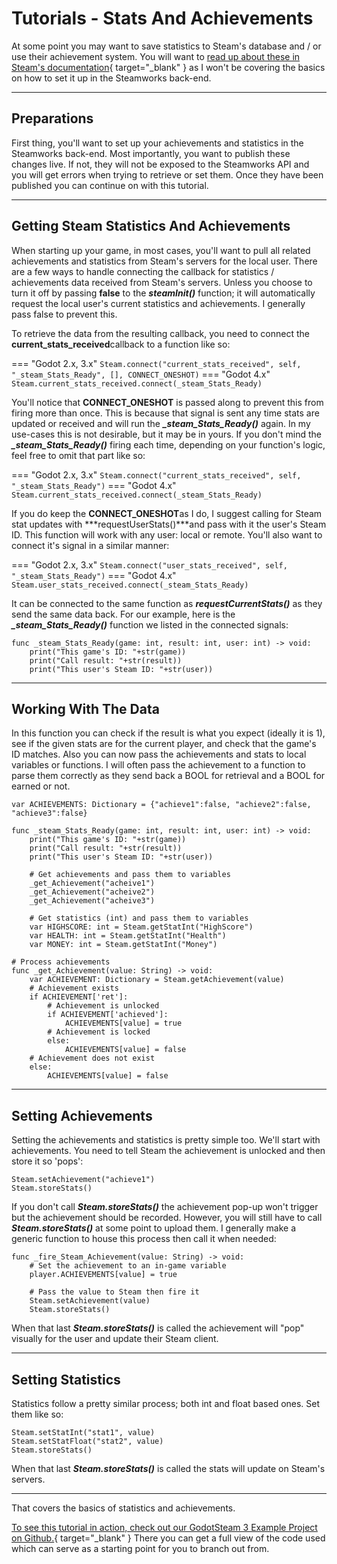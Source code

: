 # Tutorials - Stats And Achievements

At some point you may want to save statistics to Steam's database and / or use their achievement system.  You will want to [read up about these in Steam's documentation](https://partner.steamgames.com/doc/features/achievements){ target="_blank" } as I won't be covering the basics on how to set it up in the Steamworks back-end.

---

## Preparations

First thing, you'll want to set up your achievements and statistics in the Steamworks back-end.  Most importantly, you want to publish these changes live.  If not, they will not be exposed to the Steamworks API and you will get errors when trying to retrieve or set them.  Once they have been published you can continue on with this tutorial.

---

## Getting Steam Statistics And Achievements

When starting up your game, in most cases, you'll want to pull all related achievements and statistics from Steam's servers for the local user.  There are a few ways to handle connecting the callback for statistics / achievements data received from Steam's servers.
Unless you choose to turn it off by passing **false** to the ***steamInit()*** function; it will automatically request the local user's current statistics and achievements.  I generally pass false to prevent this.

To retrieve the data from the resulting callback, you need to connect the **current_stats_received**callback to a function like so:

=== "Godot 2.x, 3.x"
	````
	Steam.connect("current_stats_received", self, "_steam_Stats_Ready", [], CONNECT_ONESHOT)
	````
=== "Godot 4.x"
	````
	Steam.current_stats_received.connect(_steam_Stats_Ready)
	````

You'll notice that **CONNECT_ONESHOT** is passed along to prevent this from firing more than once.  This is because that signal is sent any time stats are updated or received and will run the ***_steam_Stats_Ready()*** again.  In my use-cases this is not desirable, but it may be in yours. If you don't mind the ***_steam_Stats_Ready()*** firing each time, depending on your function's logic, feel free to omit that part like so:

=== "Godot 2.x, 3.x"
	````
	Steam.connect("current_stats_received", self, "_steam_Stats_Ready")
	````
=== "Godot 4.x"
	````
	Steam.current_stats_received.connect(_steam_Stats_Ready)
	````

If you do keep the **CONNECT_ONESHOT**as I do, I suggest calling for Steam stat updates with ***requestUserStats()***and pass with it the user's Steam ID.  This function will work with any user: local or remote. You'll also want to connect it's signal in a similar manner:

=== "Godot 2.x, 3.x"
	````
	Steam.connect("user_stats_received", self, "_steam_Stats_Ready")
	````
=== "Godot 4.x"
	````
	Steam.user_stats_received.connect(_steam_Stats_Ready)
	````

It can be connected to the same function as ***requestCurrentStats()*** as they send the same data back.  For our example, here is the ***_steam_Stats_Ready()*** function we listed in the connected signals:

````
func _steam_Stats_Ready(game: int, result: int, user: int) -> void:
	print("This game's ID: "+str(game))
	print("Call result: "+str(result))
	print("This user's Steam ID: "+str(user))
````

---

## Working With The Data

In this function you can check if the result is what you expect (ideally it is 1), see if the given stats are for the current player, and check that the game's ID matches.  Also you can now pass the achievements and stats to local variables or functions. I will often pass the achievement to a function to parse them correctly as they send back a BOOL for retrieval and a BOOL for earned or not.

````
var ACHIEVEMENTS: Dictionary = {"achieve1":false, "achieve2":false, "achieve3":false}

func _steam_Stats_Ready(game: int, result: int, user: int) -> void:
	print("This game's ID: "+str(game))
	print("Call result: "+str(result))
	print("This user's Steam ID: "+str(user))

	# Get achievements and pass them to variables
	_get_Achievement("acheive1")
	_get_Achievement("acheive2")
	_get_Achievement("acheive3")

	# Get statistics (int) and pass them to variables
	var HIGHSCORE: int = Steam.getStatInt("HighScore")
	var HEALTH: int = Steam.getStatInt("Health")
	var MONEY: int = Steam.getStatInt("Money")

# Process achievements
func _get_Achievement(value: String) -> void:
	var ACHIEVEMENT: Dictionary = Steam.getAchievement(value)
	# Achievement exists
	if ACHIEVEMENT['ret']:
		# Achievement is unlocked
		if ACHIEVEMENT['achieved']:
			ACHIEVEMENTS[value] = true
		# Achievement is locked
		else:
			ACHIEVEMENTS[value] = false
	# Achievement does not exist
	else:
		ACHIEVEMENTS[value] = false
````

---

## Setting Achievements

Setting the achievements and statistics is pretty simple too. We'll start with achievements. You need to tell Steam the achievement is unlocked and then store it so 'pops':

````
Steam.setAchievement("achieve1")
Steam.storeStats()
````

If you don't call ***Steam.storeStats()*** the achievement pop-up won't trigger but the achievement should be recorded. However, you will still have to call ***Steam.storeStats()*** at some point to upload them.  I generally make a generic function to house this process then call it when needed:

````
func _fire_Steam_Achievement(value: String) -> void:
	# Set the achievement to an in-game variable
	player.ACHIEVEMENTS[value] = true

	# Pass the value to Steam then fire it
	Steam.setAchievement(value)
	Steam.storeStats()
````

When that last ***Steam.storeStats()*** is called the achievement will "pop" visually for the user and update their Steam client.

---

## Setting Statistics

Statistics follow a pretty similar process; both int and float based ones.  Set them like so:

````
Steam.setStatInt("stat1", value)
Steam.setStatFloat("stat2", value)
Steam.storeStats()
````

When that last ***Steam.storeStats()*** is called the stats will update on Steam's servers.

---

That covers the basics of statistics and achievements.

[To see this tutorial in action, check out our GodotSteam 3 Example Project on Github.](https://github.com/CoaguCo-Industries/GodotSteam-3-Example-Project){ target="_blank" } There you can get a full view of the code used which can serve as a starting point for you to branch out from.
